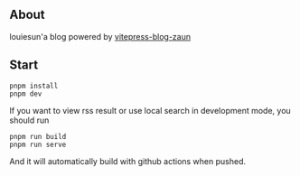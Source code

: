 ## About
louiesun'a blog powered by [vitepress-blog-zaun](https://github.com/clark-cui/vitepress-blog-zaun)

## Start

```shell
pnpm install
pnpm dev
```

If you want to view rss result or use local search in development mode, you should run

```shell
pnpm run build
pnpm run serve
```

And it will automatically build with github actions when pushed. 